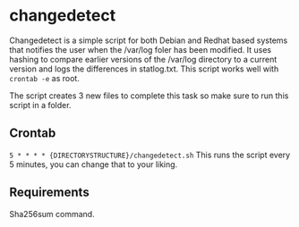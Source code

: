 # changedetect
Changedetect is a simple script for both Debian and Redhat based systems that notifies the user when the /var/log foler has been modified. It uses hashing to compare earlier versions of the /var/log directory to a current version and logs the differences in statlog.txt. This script works well with ```crontab -e``` as root. 

The script creates 3 new files to complete this task so make sure to run this script in a folder. 

## Crontab
```5 * * * * {DIRECTORYSTRUCTURE}/changedetect.sh```
This runs the script every 5 minutes, you can change that to your liking. 

## Requirements
Sha256sum command. 

